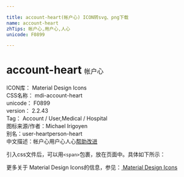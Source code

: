 ```yaml
---

title: account-heart(帐户心) ICON转svg、png下载
name: account-heart
zhTips: 帐户心,用户心,人心
unicode: F0899

---
```


# account-heart  <small style="font-size: 60%;font-weight: 100">帐户心</small>


<div class="detail-page">
<p>
<span>
ICON库：
<span class="badge-secondary badge">Material Design Icons</span> 
</span>
<br/>
<span>
CSS名称：
<span class="badge-secondary badge">mdi-account-heart</span> 
</span>
<br/>
<span>
unicode：
<span class="badge-secondary badge">F0899</span> 
</span>
<br/>
<span>
version：
<span class="badge-secondary badge">2.2.43</span> 
</span>
<br/>
<span>Tag：
<span class="badge-light badge">Account / User,Medical / Hospital</span>
</span>
<br/>
<span>图标来源/作者：<span class="badge-light badge">Michael Irigoyen</span></span> 
<br/>
<span>别名：<span class="badge-light badge">user-heart</span><span class="badge-light badge">person-heart</span></span><br/><span class="zh-detail">中文描述：<span class="badge-primary badge">帐户心</span><span class="badge-primary badge">用户心</span><span class="badge-primary badge">人心</span><a href="https://gitee.com/liuwave/icon-helper/edit/master/material/icon/mdi-account-heart.md" target="_blank" rel="noopener noreferrer">帮助改进</a></span><br/>
</p>
</div>
<div class="alert alert-dark">
  <i class="mdi mdi-account-heart mdi-48px"></i>
  <i class="mdi mdi-account-heart mdi-36px"></i>
  <i class="mdi mdi-account-heart mdi-24px"></i>
  <i class="mdi mdi-account-heart mdi-18px"></i>
</div>
<div>
<p>引入css文件后，可以用<code>&lt;span&gt;</code>包裹，放在页面中。具体如下所示：    
</p>
</div>   
<detail full-name='mdi-account-heart'
svg='<path d="M15,14C12.3,14 7,15.3 7,18V20H23V18C23,15.3 17.7,14 15,14M15,12A4,4 0 0,0 19,8A4,4 0 0,0 15,4A4,4 0 0,0 11,8A4,4 0 0,0 15,12M5,15L4.4,14.5C2.4,12.6 1,11.4 1,9.9C1,8.7 2,7.7 3.2,7.7C3.9,7.7 4.6,8 5,8.5C5.4,8 6.1,7.7 6.8,7.7C8,7.7 9,8.6 9,9.9C9,11.4 7.6,12.6 5.6,14.5L5,15Z" />'
pre='mdi'
type='material'
wrap='span'></detail>   
    
<div><p>更多关于 Material Design Icons的信息，参见：<a href="/material.html"> Material Design Icons</a>
</p></div>

    

